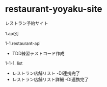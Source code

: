 # restaurant-yoyaku-site
レストラン予約サイト

1.api別

1-1.restaurant-api
- TDD練習テストコード作成

1-1-1. list
- レストラン店舗リスト
  -DI連携完了
- レストラン店舗リスト詳細
  -DI連携完了
